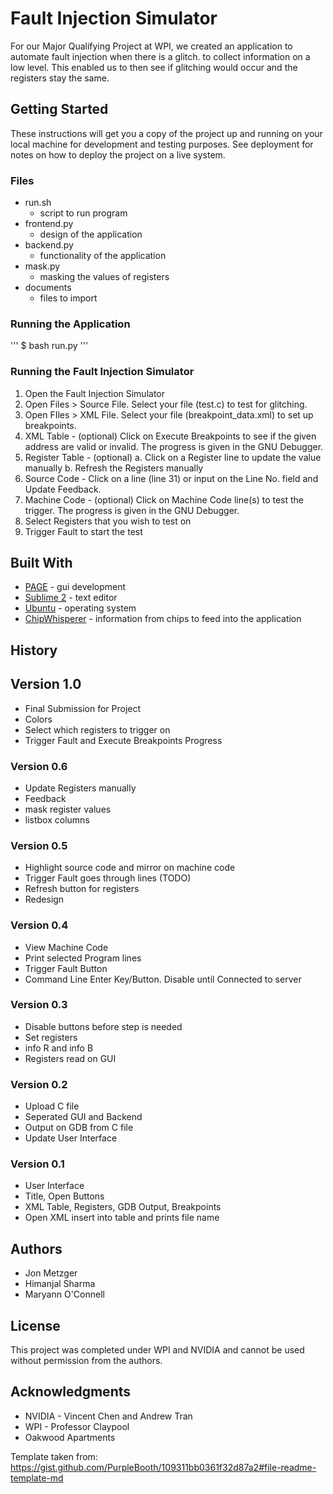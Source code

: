 # Fault Injection Simulator

For our Major Qualifying Project at WPI, we created an application to automate fault injection when there is a glitch. to collect information on a low level. This enabled us to then see if glitching would occur and the registers stay the same.

## Getting Started

These instructions will get you a copy of the project up and running on your local machine for development and testing purposes. See deployment for notes on how to deploy the project on a live system.

### Files
* run.sh
  * script to run program
* frontend.py
  * design of the application
* backend.py
  * functionality of the application
* mask.py
  * masking the values of registers
* documents
  * files to import

### Running the Application
'''
$ bash run.py
'''
### Running the Fault Injection Simulator

1. Open the Fault Injection Simulator
2. Open Files > Source File. Select your file (test.c) to test for glitching.
3. Open FIles > XML File. Select your file (breakpoint_data.xml) to set up breakpoints.
4. XML Table - (optional) Click on Execute Breakpoints to see if the given address are valid or invalid. The progress is given in the GNU Debugger.
5. Register Table - (optional) 
 a. Click on a Register line to update the value manually
 b. Refresh the Registers manually
6. Source Code - Click on a line (line 31) or input on the Line No. field and Update Feedback.
7. Machine Code - (optional) Click on Machine Code line(s) to test the trigger. The progress is given in the GNU Debugger.
8. Select Registers that you wish to test on
9. Trigger Fault to start the test


## Built With

* [PAGE]() - gui development
* [Sublime 2]() - text editor
* [Ubuntu]() - operating system
* [ChipWhisperer]() - information from chips to feed into the application

## History

## Version 1.0
* Final Submission for Project
* Colors
* Select which registers to trigger on
* Trigger Fault and Execute Breakpoints Progress

### Version 0.6
* Update Registers manually
* Feedback
* mask register values
* listbox columns

### Version 0.5
* Highlight source code and mirror on machine code
* Trigger Fault goes through lines (TODO)
* Refresh button for registers
* Redesign

### Version 0.4
* View Machine Code
* Print selected Program lines
* Trigger Fault Button
* Command Line Enter Key/Button. Disable until Connected to server

### Version 0.3
* Disable buttons before step is needed
* Set registers
* info R and info B
* Registers read on GUI

### Version 0.2
* Upload C file
* Seperated GUI and Backend
* Output on GDB from C file
* Update User Interface

### Version 0.1
* User Interface
* Title, Open Buttons
* XML Table, Registers, GDB Output, Breakpoints
* Open XML insert into table and prints file name

## Authors
* Jon Metzger
* Himanjal Sharma
* Maryann O'Connell

## License

This project was completed under WPI and NVIDIA and cannot be used without permission from the authors.

## Acknowledgments

* NVIDIA - Vincent Chen and Andrew Tran
* WPI - Professor Claypool
* Oakwood Apartments

Template taken from: https://gist.github.com/PurpleBooth/109311bb0361f32d87a2#file-readme-template-md

